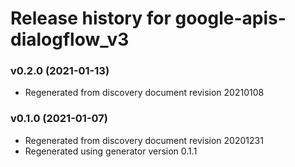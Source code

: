 # Release history for google-apis-dialogflow_v3

### v0.2.0 (2021-01-13)

* Regenerated from discovery document revision 20210108

### v0.1.0 (2021-01-07)

* Regenerated from discovery document revision 20201231
* Regenerated using generator version 0.1.1

